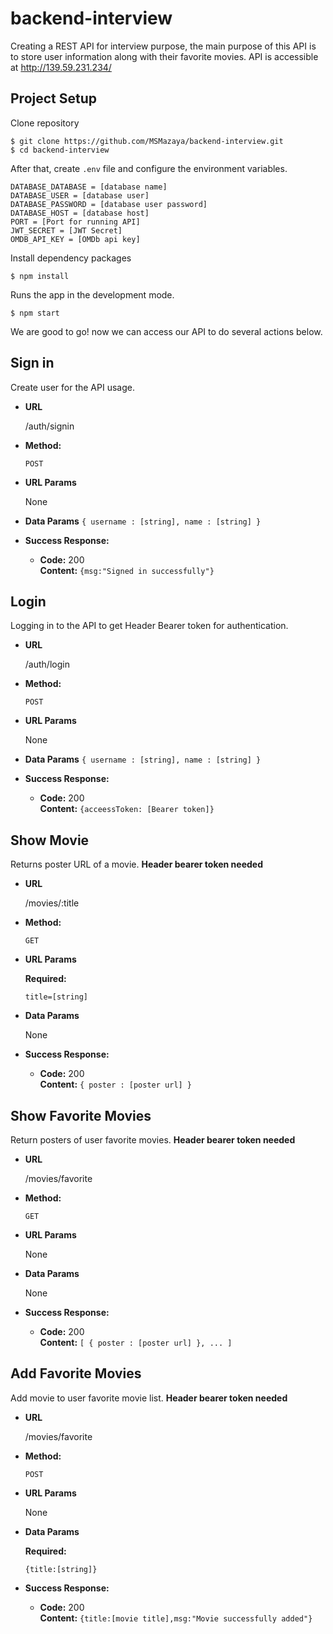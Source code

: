 # backend-interview
Creating a REST API for interview purpose, the main purpose of this API is to store user information along with their favorite movies. API is accessible at http://139.59.231.234/  
## Project Setup
Clone repository
```shell
$ git clone https://github.com/MSMazaya/backend-interview.git
$ cd backend-interview
```

After that, create `.env` file and configure the environment variables.
```
DATABASE_DATABASE = [database name]
DATABASE_USER = [database user]
DATABASE_PASSWORD = [database user password]
DATABASE_HOST = [database host]
PORT = [Port for running API]
JWT_SECRET = [JWT Secret]
OMDB_API_KEY = [OMDb api key]
```

Install dependency packages
```shell
$ npm install
```

Runs the app in the development mode.
```shell
$ npm start
```
We are good to go! now we can access our API to do several actions below.

**Sign in**
----
  Create user for the API usage.
* **URL**

  /auth/signin
* **Method:**

  `POST`
*  **URL Params**

   None
* **Data Params**
  `{ username : [string], name : [string] } `
 
* **Success Response:**

  * **Code:** 200 <br />
    **Content:** `{msg:"Signed in successfully"}`
    
**Login**
----
  Logging in to the API to get Header Bearer token for authentication.
* **URL**

  /auth/login
* **Method:**

  `POST`
*  **URL Params**

   None
* **Data Params**
  `{ username : [string], name : [string] } `
 
* **Success Response:**

  * **Code:** 200 <br />
    **Content:** `{acceessToken: [Bearer token]}`
    
**Show Movie**
----
  Returns poster URL of a movie.
  <strong>Header bearer token needed</strong>
  
* **URL**

  /movies/:title

* **Method:**

  `GET`
  
*  **URL Params**

   **Required:**
 
   `title=[string]`

* **Data Params**

  None

* **Success Response:**

  * **Code:** 200 <br />
    **Content:** `{ poster : [poster url] }`
 
**Show Favorite Movies**
----
  Return posters of user favorite movies.
  <strong>Header bearer token needed</strong>

* **URL**

  /movies/favorite

* **Method:**

  `GET`
  
*  **URL Params**

   None

* **Data Params**

  None

* **Success Response:**

  * **Code:** 200 <br />
    **Content:** `[ { poster : [poster url] }, ... ]`
    
**Add Favorite Movies**
----
  Add movie to user favorite movie list.
  <strong>Header bearer token needed</strong>

* **URL**

  /movies/favorite

* **Method:**

  `POST`
  
*  **URL Params**

   None

* **Data Params**

  **Required:**
  
  `{title:[string]}`

* **Success Response:**

  * **Code:** 200 <br />
    **Content:** `{title:[movie title],msg:"Movie successfully added"}`
    
    


